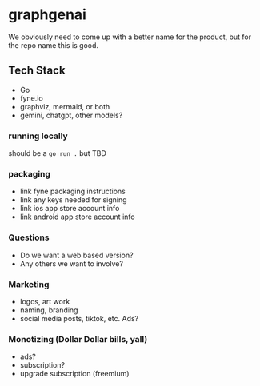 # graphgenai
We obviously need to come up with a better name for the product, but for the repo name this is good.


## Tech Stack
- Go
- fyne.io
- graphviz, mermaid, or both
- gemini, chatgpt, other models?


### running locally
should be a `go run .` but TBD

### packaging
- link fyne packaging instructions
- link any keys needed for signing
- link ios app store account info
- link android app store account info

### Questions
- Do we want a web based version?
- Any others we want to involve?

### Marketing
- logos, art work
- naming, branding
- social media posts, tiktok, etc.  Ads?

### Monotizing (Dollar Dollar bills, yall)
- ads?
- subscription?
- upgrade subscription (freemium)


